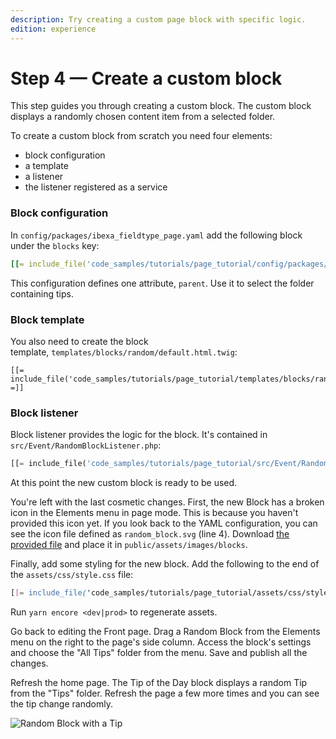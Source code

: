 ```yaml
---
description: Try creating a custom page block with specific logic.
edition: experience
---
```


# Step 4 — Create a custom block

This step guides you through creating a custom block.
The custom block displays a randomly chosen content item from a selected folder.

To create a custom block from scratch you need four elements:

- block configuration
- a template
- a listener
- the listener registered as a service

### Block configuration

In `config/packages/ibexa_fieldtype_page.yaml` add the following block under the `blocks` key:

``` yaml hl_lines="10"
[[= include_file('code_samples/tutorials/page_tutorial/config/packages/ibexa_fieldtype_page.yaml', 24, 42) =]]
```

This configuration defines one attribute, `parent`.
Use it to select the folder containing tips.

### Block template

You also need to create the block template, `templates/blocks/random/default.html.twig`:

``` html+twig
[[= include_file('code_samples/tutorials/page_tutorial/templates/blocks/random/default.html.twig') =]]
```

### Block listener

Block listener provides the logic for the block.
It's contained in `src/Event/RandomBlockListener.php`:

``` php
[[= include_file('code_samples/tutorials/page_tutorial/src/Event/RandomBlockListener.php') =]]
```

At this point the new custom block is ready to be used.

You're left with the last cosmetic changes.
First, the new Block has a broken icon in the Elements menu in page mode.
This is because you haven't provided this icon yet.
If you look back to the YAML configuration, you can see the icon file defined as `random_block.svg` (line 4). Download [the provided file](https://github.com/ibexa/documentation-developer/blob/master/code_samples/tutorials/page_tutorial_starting_point/public/assets/images/blocks/random_block.svg) and place it in `public/assets/images/blocks`.

Finally, add some styling for the new block. Add the following to the end of the `assets/css/style.css` file:

``` css
[[= include_file('code_samples/tutorials/page_tutorial/assets/css/style.css', 208, 228) =]]
```

Run `yarn encore <dev|prod>` to regenerate assets.

Go back to editing the Front page.
Drag a Random Block from the Elements menu on the right to the page's side column.
Access the block's settings and choose the "All Tips" folder from the menu. Save and publish all the changes.

Refresh the home page.
The Tip of the Day block displays a random Tip from the "Tips" folder.
Refresh the page a few more times and you can see the tip change randomly.

![Random Block with a Tip](enterprise_tut_random_block.png "Random Block with a Tip")
